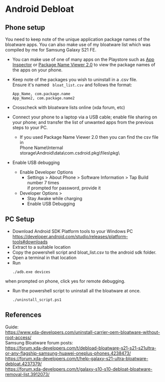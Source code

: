 # Android Debloat
## Phone setup
You need to keep note of the unique application package names of the bloatware apps. You can also make use of my bloatware list which was compiled by me for Samsung Galaxy S21 FE.
* You can make use of one of many apps on the Playstore such as [App Inspector](https://play.google.com/store/apps/details?id=com.ubqsoft.sec01&hl=en_IN&gl=US) or [Package Name Viewer 2.0](https://play.google.com/store/apps/details?id=com.csdroid.pkg&hl=en_IN&gl=US) to view the package names of the apps on your phone.  
* Keep note of the packages you wish to uninstall in a .csv file.  
Ensure it's named ``` bloat_list.csv``` and follows the format:  
	```shell
	App_Name, com.package.name
	App_Name2, com.package.name2
	```
* Crosscheck with bloatware lists online (xda forum, etc)
* Connect your phone to a laptop via a USB cable; enable file sharing on your phone; and transfer the list of unwanted apps from the previous steps to your PC. 
    * If you used Package Name Viewer 2.0 then you can find the csv file in  
    Phone Name\Internal storage\Android\data\com.csdroid.pkg\files\pkg\

* Enable USB debugging  
	* Enable Developer Options
		* Settings > About Phone > Software Information > Tap Build number 7 times  
        if prompted for password, provide it
	* Developer Options >
		* Stay Awake while charging
		* Enable USB Debugging  
## PC Setup
* Download Android SDK Platform tools to your Windows PC  
https://developer.android.com/studio/releases/platform-tools#downloads  
* Extract to a suitable location
* Copy the powershell script and bloat_list.csv to the android sdk folder.
* Open a terminal in that location  
* Run  
  ```shell
  ./adb.exe devices  
  ```
when prompted on phone, click yes for remote debugging.  
* Run the powershell script to uninstall all the bloatware at once.  
  ```shell
  ./uninstall_script.ps1
  ```
## References
Guide:  
https://www.xda-developers.com/uninstall-carrier-oem-bloatware-without-root-access/  
Samsung Bloatware forum posts:  
https://forum.xda-developers.com/t/debload-bloatware-s21-s21-s21ultra-or-any-flagship-samsung-huawei-oneplus-phones.4238473/  
https://forum.xda-developers.com/t/help-galaxy-s21-ultra-bloatware-debloat.4237379/  
https://forum.xda-developers.com/t/galaxy-s10-s10-debloat-bloatware-removal-list.3912073/  